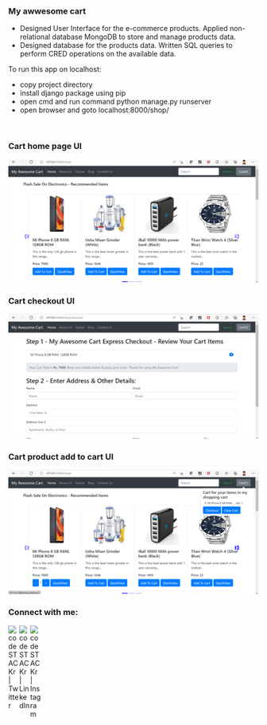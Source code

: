 ### My awwesome cart
- Designed User Interface for the e-commerce products. Applied non-relational database MongoDB to store and manage products data.
- Designed database for the products data. Written SQL queries to perform CRED operations on the available data.

To run this app on localhost:
- copy project directory
- install django package using pip
- open cmd and run command python manage.py runserver
- open browser and goto localhost:8000/shop/
<br />

### Cart home page UI
<img alt="project UI" width="900px" src="https://github.com/adityaadhaygude/e-com/blob/master/cart_home.png" />

### Cart checkout UI
<img alt="project UI" width="900px" src="https://github.com/adityaadhaygude/e-com/blob/master/cart_checkout.png" />

### Cart product add to cart UI
<img alt="project UI" width="900px" src="https://github.com/adityaadhaygude/e-com/blob/master/cart_add.png" />


### Connect with me:
[<img align="left" alt="codeSTACKr | Twitter" width="22px" src="https://cdn.jsdelivr.net/npm/simple-icons@v3/icons/twitter.svg" />][twitter]
[<img align="left" alt="codeSTACKr | LinkedIn" width="22px" src="https://cdn.jsdelivr.net/npm/simple-icons@v3/icons/linkedin.svg" />][linkedin]
[<img align="left" alt="codeSTACKr | Instagram" width="22px" src="https://cdn.jsdelivr.net/npm/simple-icons@v3/icons/instagram.svg" />][instagram]

[twitter]: https://twitter.com/aditya_dhaygude
[linkedin]: https://www.linkedin.com/in/aditya-dhaygude/
[instagram]: https://www.instagram.com/adityadhaygude/
